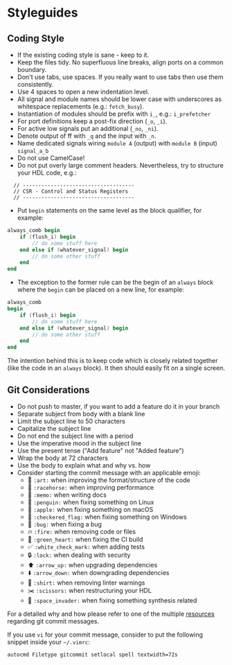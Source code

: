 # Styleguides

## Coding Style

- If the existing coding style is sane - keep to it.
- Keep the files tidy. No superfluous line breaks, align ports on a common boundary.
- Don't use tabs, use spaces. If you really want to use tabs then use them consistently.
- Use 4 spaces to open a new indentation level.
- All signal and module names should be lower case with underscores as whitespace replacements (e.g.: `fetch_busy`).
- Instantiation of modules should be prefix with `i_`, e.g.: `i_prefetcher`
- For port definitions keep a post-fix direction (`_o`, `_i`).
- For active low signals put an additional (`_no`, `_ni`).
- Denote output of ff with `_q` and the input with `_n`.
- Name dedicated signals wiring `module A` (output) with `module B` (input) `signal_a_b`
- Do not use CamelCase!
- Do not put overly large comment headers. Nevertheless, try to structure your HDL code, e.g.:
```
  // ------------------------------------
  // CSR - Control and Status Registers
  // ------------------------------------
```
- Put `begin` statements on the same level as the block qualifier, for example:
```Verilog
always_comb begin
    if (flush_i) begin
        // do some stuff here
    end else if (whatever_signal) begin
        // do some other stuff
    end
end
```
- The exception to the former rule can be the begin of an `always` block where the `begin` can be placed on a new line, for example:
```Verilog
always_comb
begin
    if (flush_i) begin
        // do some stuff here
    end else if (whatever_signal) begin
        // do some other stuff
    end
end
```
The intention behind this is to keep code which is closely related together (like the code in an `always` block). It then should easily fit on a single screen.

## Git Considerations

- Do not push to master, if you want to add a feature do it in your branch
- Separate subject from body with a blank line
- Limit the subject line to 50 characters
- Capitalize the subject line
- Do not end the subject line with a period
- Use the imperative mood in the subject line
- Use the present tense ("Add feature" not "Added feature")
- Wrap the body at 72 characters
- Use the body to explain what and why vs. how
- Consider starting the commit message with an applicable emoji:
    * :art: `:art:` when improving the format/structure of the code
    * :racehorse: `:racehorse:` when improving performance
    * :memo: `:memo:` when writing docs
    * :penguin: `:penguin:` when fixing something on Linux
    * :apple: `:apple:` when fixing something on macOS
    * :checkered_flag: `:checkered_flag:` when fixing something on Windows
    * :bug: `:bug:` when fixing a bug
    * :fire: `:fire:` when removing code or files
    * :green_heart: `:green_heart:` when fixing the CI build
    * :white_check_mark: `:white_check_mark:` when adding tests
    * :lock: `:lock:` when dealing with security
    * :arrow_up: `:arrow_up:` when upgrading dependencies
    * :arrow_down: `:arrow_down:` when downgrading dependencies
    * :shirt: `:shirt:` when removing linter warnings
    * :scissors: `:scissors:` when restructuring your HDL
    * :space_invader: `:space_invader:` when fixing something synthesis related

For a detailed why and how please refer to one of the multiple [resources](https://chris.beams.io/posts/git-commit/) regarding git commit messages.

If you use `vi` for your commit message, consider to put the following snippet inside your `~/.vimrc`:
```
autocmd Filetype gitcommit setlocal spell textwidth=72s
```
